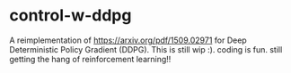 # control-w-ddpg
A reimplementation of https://arxiv.org/pdf/1509.02971 for Deep Deterministic Policy Gradient (DDPG). This is still wip :). coding is fun. still getting the hang of reinforcement learning!! 

